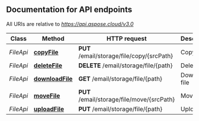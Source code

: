

## Documentation for API endpoints

All URIs are relative to *https://api.aspose.cloud/v3.0*

Class | Method | HTTP request | Description
------------ | ------------- | ------------- | -------------
*FileApi* | [**copyFile**](FileApi.md#copyfile) | **PUT** /email/storage/file/copy/{srcPath} | Copy file
*FileApi* | [**deleteFile**](FileApi.md#deletefile) | **DELETE** /email/storage/file/{path} | Delete file
*FileApi* | [**downloadFile**](FileApi.md#downloadfile) | **GET** /email/storage/file/{path} | Download file
*FileApi* | [**moveFile**](FileApi.md#movefile) | **PUT** /email/storage/file/move/{srcPath} | Move file
*FileApi* | [**uploadFile**](FileApi.md#uploadfile) | **PUT** /email/storage/file/{path} | Upload file


    
